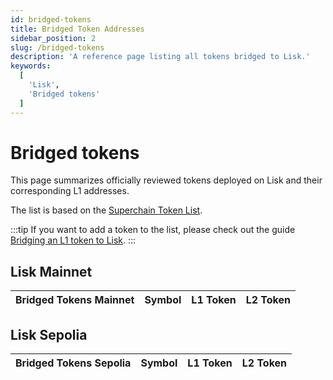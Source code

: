 ```yaml
---
id: bridged-tokens
title: Bridged Token Addresses
sidebar_position: 2
slug: /bridged-tokens
description: 'A reference page listing all tokens bridged to Lisk.'
keywords:
  [
    'Lisk',
    'Bridged tokens'
  ]
---
```


# Bridged tokens

This page summarizes officially reviewed tokens deployed on Lisk and their corresponding L1 addresses.

The list is based on the [Superchain Token List](https://github.com/ethereum-optimism/ethereum-optimism.github.io).

:::tip
If you want to add a token to the list, please check out the guide [Bridging an L1 token to Lisk](add-token-to-lisk/index.md).
:::

## Lisk Mainnet

| Bridged Tokens Mainnet | Symbol | L1 Token          | L2 Token           |
| :----------------- | :----- |:----------------- | :----------------- |

## Lisk Sepolia

| Bridged Tokens Sepolia | Symbol | L1 Token          | L2 Token           |
| :----------------- | :----- |:----------------- | :----------------- |
